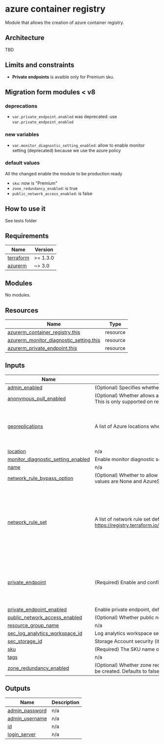 # azure container registry

Module that allows the creation of azure container registry.

## Architecture

TBD

## Limits and constraints

- **Private endpoints** is avaible only for Premium sku.

## Migration form modules < v8

### deprecations
* `var.private_endpoint.enabled` was deprecated: use `var.private_endpoint_enabled`

### new variables
* `var.monitor_diagnostic_setting_enabled`: allow to enable monitor setting (deprecated) because we use the azure policy

### default values
All the changed enable the module to be production ready

* `sku`: now is "Premium"
* `zone_redundancy_enabled`: is true
* `public_network_access_enabled`: is false

## How to use it

See tests folder

<!-- markdownlint-disable -->
<!-- BEGINNING OF PRE-COMMIT-TERRAFORM DOCS HOOK -->
## Requirements

| Name | Version |
|------|---------|
| <a name="requirement_terraform"></a> [terraform](#requirement\_terraform) | >= 1.3.0 |
| <a name="requirement_azurerm"></a> [azurerm](#requirement\_azurerm) | ~> 3.0 |

## Modules

No modules.

## Resources

| Name | Type |
|------|------|
| [azurerm_container_registry.this](https://registry.terraform.io/providers/hashicorp/azurerm/latest/docs/resources/container_registry) | resource |
| [azurerm_monitor_diagnostic_setting.this](https://registry.terraform.io/providers/hashicorp/azurerm/latest/docs/resources/monitor_diagnostic_setting) | resource |
| [azurerm_private_endpoint.this](https://registry.terraform.io/providers/hashicorp/azurerm/latest/docs/resources/private_endpoint) | resource |

## Inputs

| Name | Description | Type | Default | Required |
|------|-------------|------|---------|:--------:|
| <a name="input_admin_enabled"></a> [admin\_enabled](#input\_admin\_enabled) | (Optional) Specifies whether the admin user is enabled. Defaults to false. | `bool` | `false` | no |
| <a name="input_anonymous_pull_enabled"></a> [anonymous\_pull\_enabled](#input\_anonymous\_pull\_enabled) | (Optional) Whether allows anonymous (unauthenticated) pull access to this Container Registry? Defaults to false. This is only supported on resources with the Standard or Premium SKU. | `bool` | `false` | no |
| <a name="input_georeplications"></a> [georeplications](#input\_georeplications) | A list of Azure locations where the container registry should be geo-replicated. | <pre>list(object({<br>    location                  = string<br>    regional_endpoint_enabled = bool<br>    zone_redundancy_enabled   = bool<br>  }))</pre> | `[]` | no |
| <a name="input_location"></a> [location](#input\_location) | n/a | `string` | n/a | yes |
| <a name="input_monitor_diagnostic_setting_enabled"></a> [monitor\_diagnostic\_setting\_enabled](#input\_monitor\_diagnostic\_setting\_enabled) | Enable monitor diagnostic setting | `bool` | `false` | no |
| <a name="input_name"></a> [name](#input\_name) | n/a | `string` | n/a | yes |
| <a name="input_network_rule_bypass_option"></a> [network\_rule\_bypass\_option](#input\_network\_rule\_bypass\_option) | (Optional) Whether to allow trusted Azure services to access a network restricted Container Registry? Possible values are None and AzureServices. Defaults to AzureServices. | `string` | `"AzureServices"` | no |
| <a name="input_network_rule_set"></a> [network\_rule\_set](#input\_network\_rule\_set) | A list of network rule set defined at https://registry.terraform.io/providers/hashicorp/azurerm/latest/docs/resources/container_registry#network_rule_set | <pre>list(object({<br>    default_action = string<br>    ip_rule = list(object({<br>      action   = string<br>      ip_range = string<br>    }))<br>    virtual_network = list(object({<br>      action    = string<br>      subnet_id = string<br>    }))<br>  }))</pre> | <pre>[<br>  {<br>    "default_action": "Deny",<br>    "ip_rule": [],<br>    "virtual_network": []<br>  }<br>]</pre> | no |
| <a name="input_private_endpoint"></a> [private\_endpoint](#input\_private\_endpoint) | (Required) Enable and configure private endpoint with required params | <pre>object({<br>    virtual_network_id   = string<br>    subnet_id            = string<br>    private_dns_zone_ids = list(string)<br>  })</pre> | <pre>{<br>  "private_dns_zone_ids": [<br>    ""<br>  ],<br>  "subnet_id": null,<br>  "virtual_network_id": null<br>}</pre> | no |
| <a name="input_private_endpoint_enabled"></a> [private\_endpoint\_enabled](#input\_private\_endpoint\_enabled) | Enable private endpoint, default: true | `bool` | `true` | no |
| <a name="input_public_network_access_enabled"></a> [public\_network\_access\_enabled](#input\_public\_network\_access\_enabled) | (Optional) Whether public network access is allowed for the container registry. Defaults to true. | `bool` | `false` | no |
| <a name="input_resource_group_name"></a> [resource\_group\_name](#input\_resource\_group\_name) | n/a | `string` | n/a | yes |
| <a name="input_sec_log_analytics_workspace_id"></a> [sec\_log\_analytics\_workspace\_id](#input\_sec\_log\_analytics\_workspace\_id) | Log analytics workspace security (it should be in a different subscription). | `string` | `null` | no |
| <a name="input_sec_storage_id"></a> [sec\_storage\_id](#input\_sec\_storage\_id) | Storage Account security (it should be in a different subscription). | `string` | `null` | no |
| <a name="input_sku"></a> [sku](#input\_sku) | (Required) The SKU name of the container registry. Possible values are Basic, Standard and Premium. | `string` | `"Premium"` | no |
| <a name="input_tags"></a> [tags](#input\_tags) | n/a | `map(any)` | n/a | yes |
| <a name="input_zone_redundancy_enabled"></a> [zone\_redundancy\_enabled](#input\_zone\_redundancy\_enabled) | (Optional) Whether zone redundancy is enabled for this Container Registry? Changing this forces a new resource to be created. Defaults to false. | `string` | `true` | no |

## Outputs

| Name | Description |
|------|-------------|
| <a name="output_admin_password"></a> [admin\_password](#output\_admin\_password) | n/a |
| <a name="output_admin_username"></a> [admin\_username](#output\_admin\_username) | n/a |
| <a name="output_id"></a> [id](#output\_id) | n/a |
| <a name="output_login_server"></a> [login\_server](#output\_login\_server) | n/a |
<!-- END OF PRE-COMMIT-TERRAFORM DOCS HOOK -->

